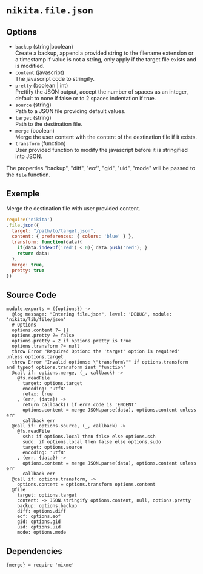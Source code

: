 
# `nikita.file.json`

## Options

* `backup` (string|boolean)   
  Create a backup, append a provided string to the filename extension or a
  timestamp if value is not a string, only apply if the target file exists and
  is modified.
* `content` (javascript)  
  The javascript code to stringify.
* `pretty` (boolean | int)  
  Prettify the JSON output, accept the number of spaces as an integer, default
  to none if false or to 2 spaces indentation if true.
* `source` (string)   
  Path to a JSON file providing default values.
* `target` (string)   
  Path to the destination file.
* `merge` (boolean)  
  Merge the user content with the content of the destination file if it
  exists.
* `transform` (function)  
  User provided function to modify the javascript before it is stringified
  into JSON.

The properties "backup", "diff", "eof", "gid", "uid", "mode" will
be passed to the `file` function.

## Exemple

Merge the destination file with user provided content.

```javascript
require('nikita')
.file.json({
  target: "/path/to/target.json",
  content: { preferences: { colors: 'blue' } },
  transform: function(data){
    if(data.indexOf('red') < 0){ data.push('red'); }
    return data;
  },
  merge: true,
  pretty: true
})
```

## Source Code

    module.exports = ({options}) ->
      @log message: "Entering file.json", level: 'DEBUG', module: 'nikita/lib/file/json'
      # Options
      options.content ?= {}
      options.pretty ?= false
      options.pretty = 2 if options.pretty is true
      options.transform ?= null
      throw Error "Required Option: the 'target' option is required" unless options.target
      throw Error "Invalid options: \"transform\"" if options.transform and typeof options.transform isnt 'function'
      @call if: options.merge, (_, callback) ->
        @fs.readFile
          target: options.target
          encoding: 'utf8'
          relax: true
        , (err, {data}) ->
          return callback() if err?.code is 'ENOENT'
          options.content = merge JSON.parse(data), options.content unless err
          callback err
      @call if: options.source, (_, callback) ->
        @fs.readFile
          ssh: if options.local then false else options.ssh
          sudo: if options.local then false else options.sudo
          target: options.source
          encoding: 'utf8'
        , (err, {data}) ->
          options.content = merge JSON.parse(data), options.content unless err
          callback err
      @call if: options.transform, ->
        options.content = options.transform options.content
      @file
        target: options.target
        content: -> JSON.stringify options.content, null, options.pretty
        backup: options.backup
        diff: options.diff
        eof: options.eof
        gid: options.gid
        uid: options.uid
        mode: options.mode

## Dependencies

    {merge} = require 'mixme'

